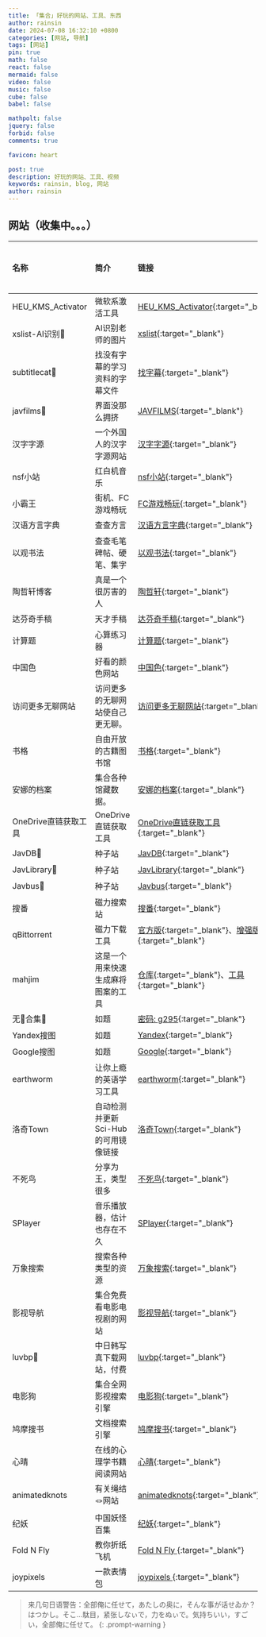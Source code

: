 ```yaml
---
title: 「集合」好玩的网站、工具、东西
author: rainsin
date: 2024-07-08 16:32:10 +0800
categories: [网站, 导航]
tags: [网站]
pin: true
math: false
react: false
mermaid: false
video: false
music: false
cube: false
babel: false

mathpolt: false
jquery: false
forbid: false
comments: true

favicon: heart

post: true
description: 好玩的网站、工具、视频
keywords: rainsin, blog, 网站
author: rainsin
---
```


## 网站（收集中。。。）

| 名称                          | 简介             | 链接     |    是否科学  |
| :--------------------------- | :--------------- | :------ | :----------: |
| HEU_KMS_Activator        |  微软系激活工具        | [HEU_KMS_Activator](https://github.com/zbezj/HEU_KMS_Activator/releases){:target="_blank"} |    🪜    |
| xslist-AI识别🔞        | AI识别老师的图片        | [xslist](https://xslist.org/){:target="_blank"} |    🪜      |
| subtitlecat🔞         | 找没有字幕的学习资料的字幕文件 |[找字幕](https://subtitlecat.com/){:target="_blank"} |    🪜   |
| javfilms🔞            | 界面没那么拥挤  | [JAVFILMS](https://javfilms.com/){:target="_blank"}  |    🪜    |
| 汉字字源             | 一个外国人的汉字字源网站  | [汉字字源](https://hanziyuan.net/){:target="_blank"}  |    🪜    |
| nsf小站             | 红白机音乐  | [nsf小站](https://nsf.nesbbs.com/#/){:target="_blank"}  |    🪜    |
| 小霸王              | 街机、FC游戏畅玩  | [FC游戏畅玩](https://www.yikm.net/){:target="_blank"}  |    🪜   |
| 汉语方言字典         | 查查方言      | [汉语方言字典](https://zh.voicedic.com/){:target="_blank"}  |    ⚡    |
| 以观书法            | 查查毛笔碑帖、硬笔、集字      | [以观书法](https://web.ygsf.com/#/home?VNK=a2854203){:target="_blank"}  |    ⚡   |
| 陶哲轩博客 |  真是一个很厉害的人   | [陶哲轩](https://terrytao.wordpress.com/){:target="_blank"}  |    🪜   |
| 达芬奇手稿            | 天才手稿        | [达芬奇手稿](http://www.drawingsofleonardo.org/){:target="_blank"}  |    ⚡   |
| 计算题              | 心算练习器        | [计算题](http://jisuanti.com/){:target="_blank"}  |    ⚡   |
| 中国色             | 好看的颜色网站        | [中国色](https://www.zhongguose.com/){:target="_blank"}  |    ⚡   |
| 访问更多无聊网站   | 访问更多的无聊网站使自己更无聊。        | [访问更多无聊网站](https://theuselessweb.com/){:target="_blank"}  |    🪜   |
| 书格  | 自由开放的古籍图书馆        | [书格](https://www.shuge.org/){:target="_blank"}  |    ⚡  |
| 安娜的档案  | 集合各种馆藏数据。       | [安娜的档案](https://zh.annas-archive.gs/){:target="_blank"}  |    🪜  |
| OneDrive直链获取工具  | OneDrive直链获取工具  | [OneDrive直链获取工具](https://onedrive.gimhoy.com/){:target="_blank"}  |    🪜  |
| JavDB🔞   | 种子站        | [JavDB](https://javdb.com/){:target="_blank"}  |    🪜    |
| JavLibrary🔞|  种子站     | [JavLibrary](https://www.javlibrary.com/cn/){:target="_blank"}  |    🪜    |
| Javbus🔞|  种子站     | [Javbus](https://www.javbus.com/){:target="_blank"}  |    🪜    |
| 搜番 |  磁力搜索站     | [搜番](https://za.sefan.cc/){:target="_blank"}  |    ⚡    |
| qBittorrent |  磁力下载工具   | [官方版](https://www.qbittorrent.org/){:target="_blank"}、[增强版](https://github.com/c0re100/qBittorrent-Enhanced-Edition/releases){:target="_blank"}  |    🪜   |
| mahjim |  这是一个用来快速生成麻将图案的工具   | [仓库](https://github.com/black-desk/mahjim){:target="_blank"}、[工具](https://mahjim.black-desk.cn/){:target="_blank"}  |    ⚡   |
| 无🐎合集🔞 |  如题   | [密码: g295](https://mypikpak.com/s/VO1XEas7Flm8FlezPOa7k8EKo1){:target="_blank"}  |    🪜   |
| Yandex搜图 |  如题   | [Yandex](https://yandex.com/images?){:target="_blank"}  |    🪜   |
| Google搜图 |  如题   | [Google](https://images.google.com/){:target="_blank"}  |    🪜   |
| earthworm |  让你上瘾的英语学习工具   | [earthworm](https://earthworm.cuixueshe.com/){:target="_blank"}  |    ⚡    |
| 洛奇Town |  自动检测并更新Sci-Hub的可用镜像链接   | [洛奇Town](https://ifish.fun/paper/search){:target="_blank"}  |    ⚡    |
| 不死鸟 |  分享为王，类型很多   | [不死鸟](https://iui.su/){:target="_blank"}  |    ⚡    |
| SPlayer |  音乐播放器，估计也存在不久   | [SPlayer](https://github.com/imsyy/SPlayer){:target="_blank"}  |    🪜    |
| 万象搜索 |  搜索各种类型的资源   | [万象搜索](https://wwl.lanzout.com/b05l3d2fa){:target="_blank"}  |    ⚡    |
| 影视导航 |  集合免费看电影电视剧的网站   | [影视导航](https://www.hifast.cn/favorites/zaixianyingshi){:target="_blank"}  |    ⚡    |
| luvbp🔞 |  中日韩写真下载网站，付费  | [luvbp](https://luvbp.com/){:target="_blank"}  |    🪜    |
| 电影狗 |  集合全网影视搜索引擎  | [电影狗](http://www.dianyinggou.com/){:target="_blank"}  |    ⚡    |
| 鸠摩搜书 |  文档搜索引擎  | [鸠摩搜书](https://www.jiumodiary.com/){:target="_blank"}  |    ⚡    |
| 心晴 |  在线的心理学书籍阅读网站  | [心晴](http://www.ixinqing.com/){:target="_blank"}  |    ⚡    |
| animatedknots |  有关绳结🪢网站  | [animatedknots](https://www.animatedknots.com/){:target="_blank"}  |    🪜   |
| 纪妖 |  中国妖怪百集  | [纪妖](https://www.cbaigui.com/){:target="_blank"}  |    ⚡    |
| Fold N Fly |  教你折纸飞机 | [Fold N Fly ](https://www.foldnfly.com/){:target="_blank"}  |    ⚡    |
| joypixels |  一款表情包 | [joypixels ](https://joypixels.com/){:target="_blank"}  |    ⚡    |

> 来几句日语警告：全部俺に任せて，あたしの奥に，そんな事が话せゐか？はつかし。そこ...駄目，紧张しなぃで，力をぬぃで。気持ちいい，すごい，全部俺に任せて。
{: .prompt-warning }
